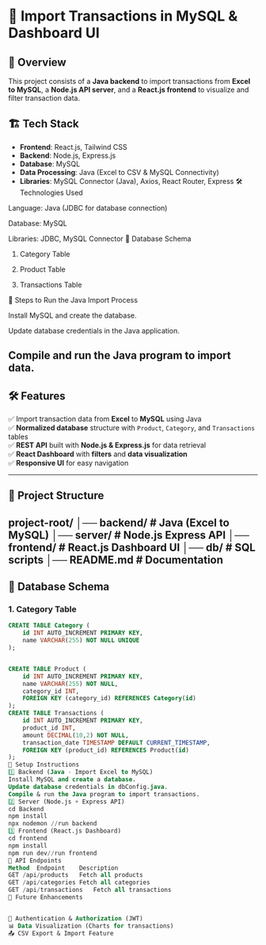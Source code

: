 # 📌 Import Transactions in MySQL & Dashboard UI

## 🚀 Overview
This project consists of a **Java backend** to import transactions from **Excel to MySQL**, a **Node.js API server**, and a **React.js frontend** to visualize and filter transaction data.

## 🏗 Tech Stack
- **Frontend**: React.js, Tailwind CSS
- **Backend**: Node.js, Express.js
- **Database**: MySQL
- **Data Processing**: Java (Excel to CSV & MySQL Connectivity)
- **Libraries**: MySQL Connector (Java), Axios, React Router, Express
🛠 Technologies Used

Language: Java (JDBC for database connection)

Database: MySQL

Libraries: JDBC, MySQL Connector
📂 Database Schema

1. Category Table

2. Product Table

3. Transactions Table

📌 Steps to Run the Java Import Process

Install MySQL and create the database.

Update database credentials in the Java application.

Compile and run the Java program to import data.
---

## 🛠 Features
✅ Import transaction data from **Excel** to **MySQL** using Java  
✅ **Normalized database** structure with `Product`, `Category`, and `Transactions` tables  
✅ **REST API** built with **Node.js & Express.js** for data retrieval  
✅ **React Dashboard** with **filters** and **data visualization**  
✅ **Responsive UI** for easy navigation  

---

## 📂 Project Structure
project-root/ │── backend/ # Java (Excel to MySQL) │── server/ # Node.js Express API │── frontend/ # React.js Dashboard UI │── db/ # SQL scripts │── README.md # Documentation
---

## 📂 Database Schema

### **1. Category Table**
```sql
CREATE TABLE Category (
    id INT AUTO_INCREMENT PRIMARY KEY,
    name VARCHAR(255) NOT NULL UNIQUE
);


CREATE TABLE Product (
    id INT AUTO_INCREMENT PRIMARY KEY,
    name VARCHAR(255) NOT NULL,
    category_id INT,
    FOREIGN KEY (category_id) REFERENCES Category(id)
);
CREATE TABLE Transactions (
    id INT AUTO_INCREMENT PRIMARY KEY,
    product_id INT,
    amount DECIMAL(10,2) NOT NULL,
    transaction_date TIMESTAMP DEFAULT CURRENT_TIMESTAMP,
    FOREIGN KEY (product_id) REFERENCES Product(id)
);
🚀 Setup Instructions
1️⃣ Backend (Java - Import Excel to MySQL)
Install MySQL and create a database.
Update database credentials in dbConfig.java.
Compile & run the Java program to import transactions.
2️⃣ Server (Node.js + Express API)
cd Backend
npm install
npx nodemon //run backend
3️⃣ Frontend (React.js Dashboard)
cd frontend
npm install
npm run dev//run frontend
🎯 API Endpoints
Method	Endpoint	Description
GET	/api/products	Fetch all products
GET	/api/categories	Fetch all categories
GET	/api/transactions	Fetch all transactions
🚀 Future Enhancements


🔐 Authentication & Authorization (JWT)
📊 Data Visualization (Charts for transactions)
📤 CSV Export & Import Feature

